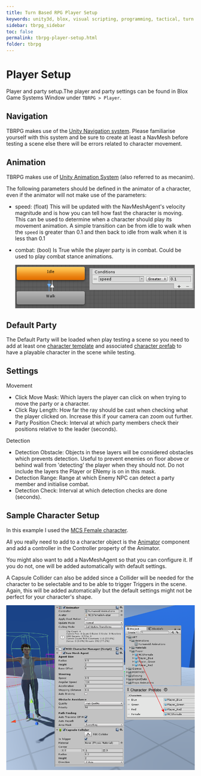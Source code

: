 ```yaml
---
title: Turn Based RPG Player Setup
keywords: unity3d, blox, visual scripting, programming, tactical, turn based rpg, tbrpg
sidebar: tbrpg_sidebar
toc: false
permalink: tbrpg-player-setup.html
folder: tbrpg
---
```


Player Setup
============

Player and party setup.The player and party settings can be found in Blox Game Systems Window under `TBRPG > Player`.

Navigation
----------

TBRPG makes use of the [Unity Navigation system](https://docs.unity3d.com/Manual/Navigation.html). Please familiarise yourself with this system and be sure to create at least a NavMesh before testing a scene else there will be errors related to character movement.

Animation
---------

TBRPG makes use of [Unity Animation System](https://docs.unity3d.com/Manual/AnimationSection.html) (also referred to as mecanim).

The following parameters should be defined in the animator of a character, even if the animator will not make use of the parameters:

- speed: (float) This will be updated with the NavMeshAgent's velocity magnitude and is how you can tell how fast the character is moving. This can be used to determine when a character should play its movement animation. A simple transition can be from idle to walk when the `speed` is greater than 0.1 and then back to idle from walk when it is less than 0.1
- combat: (bool) Is True while the player party is in combat. Could be used to play combat stance animations.

	![](img/tbrpg/08.png)

Default Party
-------------

The Default Party will be loaded when play testing a scene so you need to add at least one [character template](tbpg-char-templates.html) and associated [character prefab](tbpg-charfabs.html) to have a playable character in the scene while testing.

Settings
--------

Movement

- Click Move Mask: Which layers the player can click on when trying to move the party or a character.
- Click Ray Length: How far the ray should be cast when checking what the player clicked on. Increase this if your camera can zoom out further.
- Party Position Check: Interval at which party members check their positions relative to the leader (seconds).

Detection

- Detection Obstacle: Objects in these layers will be considered obstacles which prevents detection. Useful to prevent enemies on floor above or behind wall from 'detecting' the player when they should not. Do not include the layers the Player or ENemy is on in this mask.
- Detection Range: Range at which Enemy NPC can detect a party member and initialise combat.
- Detection Check: Interval at which detection checks are done (seconds).

Sample Character Setup
----------------------

In this example I used the [MCS Female character](https://www.assetstore.unity3d.com/?asac=MnslCi8JXB#!/publisher/13832).

All you really need to add to a character object is the [Animator](https://docs.unity3d.com/Manual/AnimatorControllers.html) component and add a controller in the Controller property of the Animator.

You might also want to add a NavMeshAgent so that you can configure it. If you do not, one will be added automatically with default settings.

A Capsule Collider can also be added since a Collider will be needed for the character to be selectable and to be able to trigger Triggers in the scene. Again, this will be added automatically but the default settings might not be perfect for your character's shape. 

![](img/tbrpg/09.png)